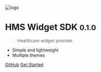 
![logo](_media/icon.svg)

# HMS Widget SDK <small>0.1.0</small>

> Healthcare widget provider.

- Simple and lightweight
- Multiple themes

[GitHub](https://github.com/HMSConnect/hms-widget-sdk)
[Get Started](#hms-widget-sdk)